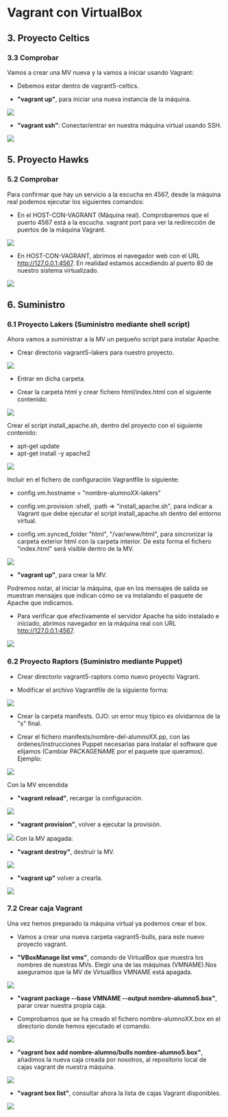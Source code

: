 # Vagrant con VirtualBox
## 3. Proyecto Celtics
### 3.3 Comprobar
Vamos a crear una MV nueva y la vamos a iniciar usando Vagrant:

  * Debemos estar dentro de vagrant5-celtics.

  * **"vagrant up"**, para iniciar una nueva instancia de la máquina.


  ![](1.png)


* **"vagrant ssh"**: Conectar/entrar en nuestra máquina virtual usando SSH.

![](2.png)
## 5. Proyecto Hawks
### 5.2 Comprobar
Para confirmar que hay un servicio a la escucha en 4567, desde la máquina real podemos ejecutar los siguientes comandos:

* En el HOST-CON-VAGRANT (Máquina real). Comprobaremos que el puerto 4567 está a la escucha. vagrant port para ver la redirección de puertos de la máquina Vagrant.

![](3.png)
* En HOST-CON-VAGRANT, abrimos el navegador web con el URL http://127.0.0.1:4567. En realidad estamos accediendo al puerto 80 de nuestro sistema virtualizado.

![](4.png)
## 6. Suministro
### 6.1 Proyecto Lakers (Suministro mediante shell script)
Ahora vamos a suministrar a la MV un pequeño script para instalar Apache.
* Crear directorio vagrant5-lakers para nuestro proyecto.

![](5.png)
* Entrar en dicha carpeta.

* Crear la carpeta html y crear fichero html/index.html con el siguiente contenido:

![](8.png)

Crear el script install_apache.sh, dentro del proyecto con el siguiente contenido:

* apt-get update
* apt-get install -y apache2

![](6.png)

Incluir en el fichero de configuración Vagrantfile lo siguiente:

* config.vm.hostname = "nombre-alumnoXX-lakers"


* config.vm.provision :shell, :path => "install_apache.sh", para indicar a Vagrant que debe ejecutar el script install_apache.sh dentro del entorno virtual.

* config.vm.synced_folder "html", "/var/www/html", para sincronizar la carpeta exterior html con la carpeta interior. De esta forma el fichero "index.html" será visible dentro de la MV.

![](7.png)
* **"vagrant up"**, para crear la MV.


Podremos notar, al iniciar la máquina, que en los mensajes de salida se muestran mensajes que indican cómo se va instalando el paquete de Apache que indicamos.
* Para verificar que efectivamente el servidor Apache ha sido instalado e iniciado, abrimos navegador en la máquina real con URL http://127.0.0.1:4567.

![](9.png)

### 6.2 Proyecto Raptors (Suministro mediante Puppet)

* Crear directorio vagrant5-raptors como nuevo proyecto Vagrant.

* Modificar el archivo Vagrantfile de la siguiente forma:

![](13.png)

* Crear la carpeta manifests. OJO: un error muy típico es olvidarnos de la "s" final.

* Crear el fichero manifests/nombre-del-alumnoXX.pp, con las órdenes/instrucciones Puppet necesarias para instalar el software que elijamos (Cambiar PACKAGENAME por el paquete que queramos). Ejemplo:

![](14.png)

Con la MV encendida
* **"vagrant reload"**, recargar la configuración.

![](15.png)

* **"vagrant provision"**, volver a ejecutar la provisión.

![](16.png)
Con la MV apagada:
  * **"vagrant destroy"**, destruir la MV.

![](17.png)
  * **"vagrant up"** volver a crearla.

![](18.png)
### 7.2 Crear caja Vagrant

Una vez hemos preparado la máquina virtual ya podemos crear el box.
* Vamos a crear una nueva carpeta vagrant5-bulls, para este nuevo proyecto vagrant.


* **"VBoxManage list vms"**, comando de VirtualBox que muestra los nombres de nuestras MVs. Elegir una de las máquinas (VMNAME).Nos aseguramos que la MV de VirtualBox VMNAME está apagada.

![](19.png)
* **"vagrant package --base VMNAME --output nombre-alumno5.box"**, parar crear nuestra propia caja.


* Comprobamos que se ha creado el fichero nombre-alumnoXX.box en el directorio donde hemos ejecutado el comando.

![](20.png)
* **"vagrant box add nombre-alumno/bulls nombre-alumno5.box"**, añadimos la nueva caja creada por nosotros, al repositorio local de cajas vagrant de nuestra máquina.

![](21.png)

* **"vagrant box list"**, consultar ahora la lista de cajas Vagrant disponibles.

![](22.png)
